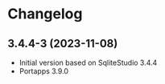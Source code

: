 # Changelog

## 3.4.4-3 (2023-11-08)

* Initial version based on SqliteStudio 3.4.4
* Portapps 3.9.0
